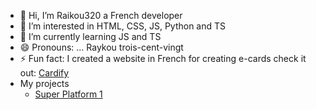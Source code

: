 - 👋 Hi, I’m Raikou320 a French developer
- 👀 I’m interested in HTML, CSS, JS, Python and TS
- 🌱 I’m currently learning JS and TS
- 😄 Pronouns: ... Raykou trois-cent-vingt
- ⚡ Fun fact: I created a website in French for creating e-cards check it out: [Cardify](https://raikou320.github.io/Cardify "My e-cards website")
- My projects
  - [Super Platform 1](https://raikou320.github.io/super-platform-1 "My own platformer gamme in french")

<!---
Raikou320/Raikou320 is a ✨ special ✨ repository because its `README.md` (this file) appears on your GitHub profile.
You can click the Preview link to take a look at your changes.
--->
